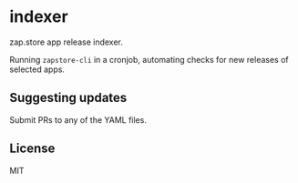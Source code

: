 # indexer

zap.store app release indexer.

Running `zapstore-cli` in a cronjob, automating checks for new releases of selected apps.

## Suggesting updates

Submit PRs to any of the YAML files.

## License

MIT